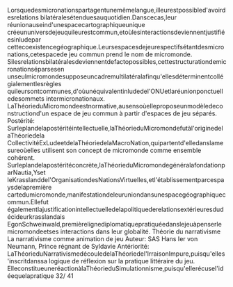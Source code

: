Lorsquedesmicronationspartagentunemêmelangue,illeurestpossibled'avoirdesrelations
bilatéralesétenduesauquotidien.Danscecas,leur réunionauseind'unespacecartographiqueunique
créeununiversdejeuquileurestcommun,etoùlesinteractionsdeviennentjustifiéesinludepar
cettecoexistencegéographique.Leursespacesdejeurespectifsétantdesmicronations,cetespacede
jeu commun prend le nom de micromonde. 
Silesrelationsbilatéralesdeviennentdefactopossibles,cettestructurationdemicronationséparsesen
unseulmicromondesupposeuncadremultilatéralafinqu'ellesdéterminentcollégialementlesrègles
quileursontcommunes,d'oùunéquivalentinludedel'ONUetlaréunionponctuelledesommets
intermicronationaux. 
LaThéorieduMicromondeestnormative,ausensoùelleproposeunmodèledeconstructiond'un
espace de jeu commun à partir d'espaces de jeu séparés. 
Postérité: 
Surleplandelapostéritéintellectuelle,laThéorieduMicromondefutàl'originedelaThéoriedela
CollectivitéExLudeetdelaThéoriedelaMacroNation,quipartentd'elledanslamesureoùelles
utilisent son concept de micromonde comme ensemble cohérent. 
Surleplandelapostéritéconcrète,laThéorieduMicromondegénéralafondationparNautia,Yset
leKrasslanddel'OrganisationdesNationsVirtuelles,etl'établissementparcespaysdelapremière
cartedumicromonde,manifestationdeleuruniondansunespacegéographiquecommun.Ellefut
égalementlajustificationintellectuelledelapolitiquederelationsextérieuresdudécideurkrasslandais
EgonSchweinwald,premièrelignediplomatiquepratiquéedanslejeuàpenserlemicromondeetses
interactions dans leur globalité. 
Théorie du narrativisme
La narrativisme comme animation de jeu
Auteur: 
SAS Hans Ier von Neumann, Prince régnant de Syldavie 
Antériorité: 
LaThéorieduNarrativismedécouledelaThéoriedel'IrraisonImpure,puisqu'elles'inscritdanssa
logique de réflexion sur la pratique littéraire du jeu. 
ElleconstitueuneréactionàlaThéorieduSimulationnisme,puisqu'ellerécusel'idéequelapratique
32/ 41